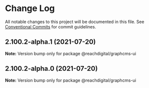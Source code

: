# Change Log

All notable changes to this project will be documented in this file.
See [Conventional Commits](https://conventionalcommits.org) for commit guidelines.

## 2.100.2-alpha.1 (2021-07-20)

**Note:** Version bump only for package @reachdigital/graphcms-ui





## 2.100.2-alpha.0 (2021-07-20)

**Note:** Version bump only for package @reachdigital/graphcms-ui
